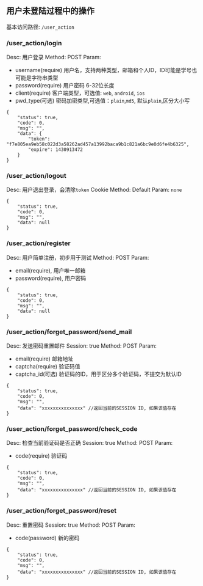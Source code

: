 ## 用户未登陆过程中的操作
基本访问路径: `/user_action`

### /user_action/login
Desc: 用户登录
Method: POST
Param:

* username(require) 用户名，支持两种类型，邮箱和个人ID，ID可能是学号也可能是字符串类型
* password(require) 用户密码 6-32位长度
* client(require) 客户端类型，可选值: `web`, `android`, `ios`
* pwd_type(可选) 密码加密类型,可选值：`plain`,`md5`, 默认`plain`,区分大小写

```
{
    "status": true,
    "code": 0,
    "msg": "",
    "data": {
        "token": "f7e805ea9eb58c022d3a58262ad457a13992baca9b1c821a6bc9e0d6fe4b6325",
        "expire": 1430913472
    }
}
```

### /user_action/logout
Desc: 用户退出登录，会清除`token` Cookie
Method: Default
Param: `none`

```
{
    "status": true,
    "code": 0,
    "msg": "",
    "data": null
}
```

### /user_action/register
Desc: 用户简单注册，初步用于测试
Method: POST
Param:

* email(require), 用户唯一邮箱
* password(require), 用户密码

```
{
    "status": true,
    "code": 0,
    "msg": "",
    "data": null
}
```

### /user_action/forget_password/send_mail
Desc: 发送密码重置邮件
Session: true
Method: POST
Param:

* email(require) 邮箱地址
* captcha(require) 验证码值
* captcha_id(可选) 验证码的ID，用于区分多个验证码，不提交为默认ID

```
{
	"status": true,
	"code": 0,
	"msg": "",
	"data": "xxxxxxxxxxxxxxx" //返回当前的SESSION ID, 如果该值存在
}
```

### /user_action/forget_password/check_code
Desc: 检查当前验证码是否正确
Session: true
Method: POST
Param:

* code(require) 验证码

```
{
	"status": true,
	"code": 0,
	"msg": "",
	"data": "xxxxxxxxxxxxxxx" //返回当前的SESSION ID, 如果该值存在
}
```

### /user_action/forget_password/reset
Desc:  重置密码
Session: true
Method: POST
Param:

* code(password) 新的密码

```
{
	"status": true,
	"code": 0,
	"msg": "",
	"data": "xxxxxxxxxxxxxxx" //返回当前的SESSION ID, 如果该值存在
}
```
